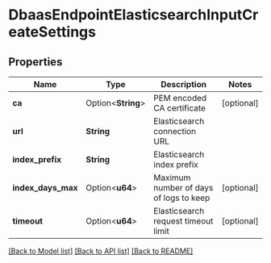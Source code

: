 # DbaasEndpointElasticsearchInputCreateSettings

## Properties

Name | Type | Description | Notes
------------ | ------------- | ------------- | -------------
**ca** | Option<**String**> | PEM encoded CA certificate | [optional]
**url** | **String** | Elasticsearch connection URL | 
**index_prefix** | **String** | Elasticsearch index prefix | 
**index_days_max** | Option<**u64**> | Maximum number of days of logs to keep | [optional]
**timeout** | Option<**u64**> | Elasticsearch request timeout limit | [optional]

[[Back to Model list]](../README.md#documentation-for-models) [[Back to API list]](../README.md#documentation-for-api-endpoints) [[Back to README]](../README.md)


